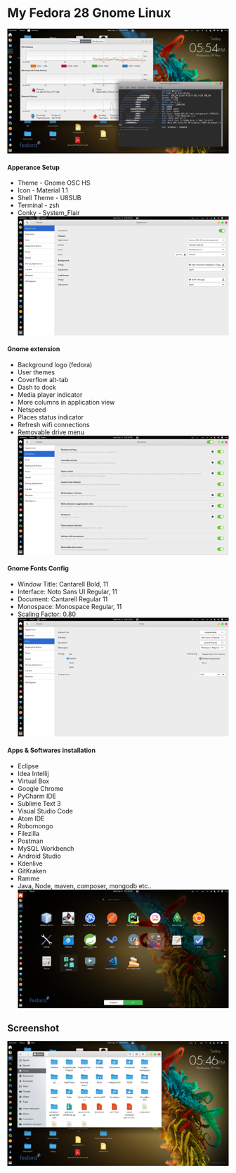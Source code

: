 # My Fedora 28 Gnome Linux
![Screenshot](https://github.com/nepkoder/fedora-28-gnome-linux-config/blob/master/screenshots/terminal.png)

#### Apperance Setup
- Theme - Gnome OSC HS
- Icon - Material 1.1
- Shell Theme - U8SUB
- Terminal - zsh
- Conky - System_Flair
![Screenshot](https://github.com/nepkoder/fedora-28-gnome-linux-config/blob/master/screenshots/Themes.png)

#### Gnome extension
- Background logo (fedora)
- User themes
- Coverflow alt-tab
- Dash to dock
- Media player indicator
- More columns in application view
- Netspeed
- Places status indicator
- Refresh wifi connections
- Removable drive menu
![Screenshot](https://github.com/nepkoder/fedora-28-gnome-linux-config/blob/master/screenshots/extensions.png)

#### Gnome Fonts Config
- Window Title: Cantarell Bold, 11
- Interface: Noto Sans UI Regular, 11
- Document: Cantarell Regular 11
- Monospace: Monospace Regular, 11
- Scaling Factor: 0.80
![Screenshot](https://github.com/nepkoder/fedora-28-gnome-linux-config/blob/master/screenshots/Fonts.png)

#### Apps & Softwares installation
- Eclipse
- Idea Intellij
- Virtual Box
- Google Chrome
- PyCharm IDE
- Sublime Text 3
- Visual Studio Code
- Atom IDE
- Robomongo
- Filezilla
- Postman
- MySQL Workbench
- Android Studio
- Kdenlive
- GitKraken
- Ramme
- Java, Node, maven, composer, mongodb etc..
![Screenshot](https://github.com/nepkoder/fedora-28-gnome-linux-config/blob/master/screenshots/app-menu.png)

## Screenshot
![Screenshot](https://github.com/nepkoder/fedora-28-gnome-linux-config/blob/master/screenshots/desktop.png)


